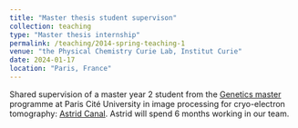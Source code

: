```yaml
---
title: "Master thesis student supervison"
collection: teaching
type: "Master thesis internship"
permalink: /teaching/2014-spring-teaching-1
venue: "the Physical Chemistry Curie Lab, Institut Curie"
date: 2024-01-17
location: "Paris, France"
---
```


Shared supervision of a master year 2 student from the [Genetics master](https://u-paris.fr/en/master-in-genetics/) programme at Paris Cité University in image processing for cryo-electron tomography: [Astrid Canal](https://www.linkedin.com/in/astrid-canal-bizeul-acb/). Astrid will spend 6 months working in our team.
